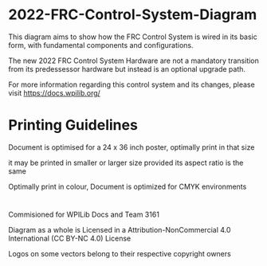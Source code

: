 # 2022-FRC-Control-System-Diagram
This diagram aims to show how the FRC Control System is wired in its basic form, with fundamental components and configurations.

The new 2022 FRC Control System Hardware are not a mandatory transition from its predessessor hardware but instead is an optional upgrade path.

For more information regarding this control system and its changes, please visit https://docs.wpilib.org/

# Printing Guidelines
Document is optimised for a 24 x 36 inch poster, optimally print in that size

it may be printed in smaller or larger size provided its aspect ratio is the same

Optimally print in colour, Document is optimized for CMYK environments


#
Commisioned for WPILib Docs and Team 3161

Diagram as a whole is Licensed in a Attribution-NonCommercial 4.0 International (CC BY-NC 4.0) License

Logos on some vectors belong to their respective copyright owners
